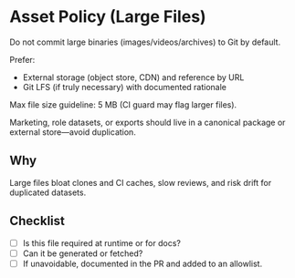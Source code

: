 Asset Policy (Large Files)
==========================

Do not commit large binaries (images/videos/archives) to Git by default.

Prefer:

- External storage (object store, CDN) and reference by URL
- Git LFS (if truly necessary) with documented rationale

Max file size guideline: 5 MB (CI guard may flag larger files).

Marketing, role datasets, or exports should live in a canonical package or external store—avoid duplication.

Why
----

Large files bloat clones and CI caches, slow reviews, and risk drift for duplicated datasets.

Checklist
---------

- [ ] Is this file required at runtime or for docs?
- [ ] Can it be generated or fetched?
- [ ] If unavoidable, documented in the PR and added to an allowlist.
